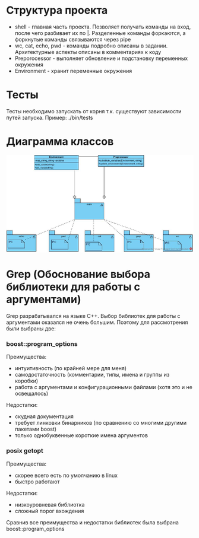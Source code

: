 # Структура проекта
* shell - главная часть проекта. Позволяет получать команды на вход, после чего разбивает их по |. Разделенные команды форкаются, а форкнутые команды связываются через pipe
* wc, cat, echo, pwd - команды подробно описаны в задании. Архитектурные аспекты описаны в комментариях к коду
* Preporocessor - выполняет обновление и подстановку переменных окружения
* Environment - хранит переменные окружения

# Тесты
Тесты необходимо запускать от корня т.к. существуют зависимости путей запуска. Пример: ./bin/tests

# Диаграмма классов
![Screenshot](shell.jpg)

# Grep (Обоснование выбора библиотеки для работы с аргументами)
Grep разрабатывался на языке C++. Выбор библиотек для работы с аргументами оказался не очень большим. Поэтому для рассмотрения были выбраны две:
### boost::program_options

Преимущества:
- интуитивность (по крайней мере для меня)
- самодостаточность (комментарии, типы, имена и группы из коробки)
- работа с аргументами и конфигурационными файлами (хотя это и не освещалось)

Недостатки:
- скудная документация
- требует линковки бинарников (по сравнению со многими другими пакетами boost)
- только однобуквенные короткие имена аргументов


### posix getopt

Преимущества:
- скорее всего есть по умолчанию в linux
- быстро работают

Недостатки:
- низкоуровневая библиотка
- сложный порог вхождения

Сравнив все преимущества и недостатки библиотек была выбрана boost::program_options
